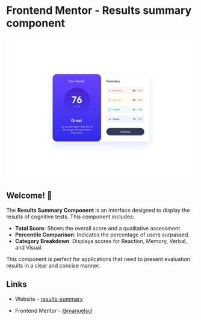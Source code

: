 
# Frontend Mentor - Results summary component

  

![Design preview for the Results summary component coding challenge](./design/desktop-design.jpg)
  

## Welcome! 👋


The **Results Summary Component** is an interface designed to display the results of cognitive tests. This component includes:

-   **Total Score**: Shows the overall score and a qualitative assessment.
-   **Percentile Comparison**: Indicates the percentage of users surpassed.
-   **Category Breakdown**: Displays scores for Reaction, Memory, Verbal, and Visual.

This component is perfect for applications that need to present evaluation results in a clear and concise manner.
  

## Links

- Website - [results-summary](https://manuelscl.github.io/results-summary)

  

- Frontend Mentor - [@manuelscl](https://www.frontendmentor.io/profile/manuelscl)
